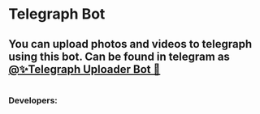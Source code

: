 # Telegraph Bot

## You can upload photos and videos to telegraph using this bot. Can be found in telegram as [@✨Telegraph Uploader Bot 🌷](https://t.me/@he_Thelegraph_Uploader_Bot)


#
### Developers:


